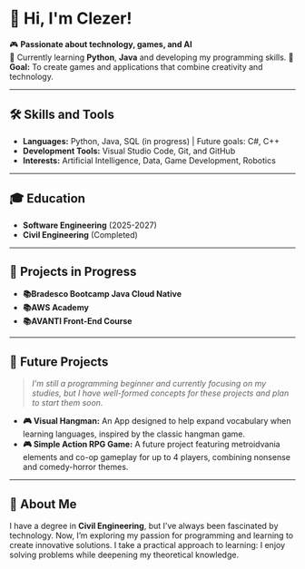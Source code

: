 # 👋 Hi, I'm Clezer!

🎮 **Passionate about technology, games, and AI**  
🌱 Currently learning **Python**, **Java** and developing my programming skills.
🎯 **Goal:** To create games and applications that combine creativity and technology.

---

## 🛠️ Skills and Tools

- **Languages:** Python, Java, SQL (in progress) | Future goals: C#, C++  
- **Development Tools:** Visual Studio Code, Git, and GitHub  
- **Interests:** Artificial Intelligence, Data, Game Development, Robotics  

---

## 🎓 Education

- **Software Engineering** (2025-2027)
- **Civil Engineering** (Completed)

---

## 🎲 Projects in Progress

- **📚Bradesco Bootcamp Java Cloud Native**
- **📚AWS Academy**
- **📚AVANTI Front-End Course**

---

## 🎯 Future Projects

> *I'm still a programming beginner and currently focusing on my studies, but I have well-formed concepts for these projects and plan to start them soon.*


- **🎮 Visual Hangman:** An App designed to help expand vocabulary when learning languages, inspired by the classic hangman game.  
- **🎮 Simple Action RPG Game:** A future project featuring metroidvania elements and co-op gameplay for up to 4 players, combining nonsense and comedy-horror themes.

---

## 📖 About Me

I have a degree in **Civil Engineering**, but I’ve always been fascinated by technology. Now, I’m exploring my passion for programming and learning to create innovative solutions. 
I take a practical approach to learning: I enjoy solving problems while deepening my theoretical knowledge.
